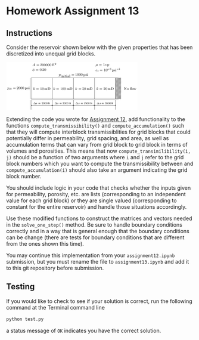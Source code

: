 # Homework Assignment 13

## Instructions

Consider the reservoir shown below with the given properties that has been discretized into unequal grid blocks.

![image](images/grid.png)

Extending the code you wrote for [Assignment 12](https://github.com/PGE323M-Students/assignment12), add functionality to the functions `compute_transmissibility()` and `compute_accumulation()` such that they will compute interblock transmissiblities for grid blocks that could potentially differ in permeability, grid spacing, and area, as well as accumulation terms that can vary from grid block to grid block in terms of volumes and porosities.  This means that now `compute_transimilibility(i, j)` should be a function of two arguments where `i` and `j` refer to  the grid block numbers which you want to compute the transmissibility between and `compute_accumulation(i)` should also take an argument indicating the grid block number.

You should include logic in your code that checks whether the inputs given for permeability, porosity, etc. are lists (corresponding to an independent value for each grid block) or they are single valued (corresponding to constant for the entire reservoir) and handle those situations accordingly.

Use these modified functions to construct the matrices and vectors needed in the `solve_one_step()` method.  Be sure to handle boundary conditions correctly and in a way that is general enough that the boundary conditions can be change (there are tests for boundary conditions that are different from the ones shown this time).

You may continue this implementation from your `assignment12.ipynb` submission, but you must rename the file to
`assignment13.ipynb` and add it to this git repository before submission. 

## Testing

If you would like to check to see if your solution is correct, run the following command at the Terminal command line

```bash
python test.py
```

a status message of `OK` indicates you have the correct solution.
